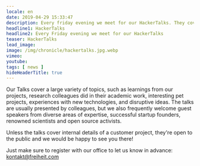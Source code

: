 ```yaml
---
locale: en
date: 2019-04-29 15:33:47
description: Every friday evening we meet for our HackerTalks. They cover a large variety of topics.
headline1: HackerTalks
headline2: Every Friday evening we meet for our HackerTalks
teaser: HackerTalks
lead_image:
image: /img/chronicle/hackertalks.jpg.webp
vimeo:
youtube:
tags: [ news ]
hideHeaderTitle: true
---
```


Our Talks cover a large variety
of topics, such as learnings from our projects, research colleagues
did in their academic work, interesting pet projects, experiences with
new technologies, and disruptive ideas. The talks are usually
presented by colleagues, but we also frequently welcome guest speakers
from diverse areas of expertise, successful startup founders, renowned
scientists and open source activists.

Unless the talks cover internal details of a customer project, they're
open to the public and we would be happy to see you there!

Just make sure to register with our office to let us know in advance:
<a href="mailto:kontakt@freiheit.com?subject=Registration%20for%20the%20Hackertalk&body=Dear%20office,%20I%20hereby%20register%20for%20the%20Hackertalk%20on%20dd.mm.yyyy.">kontakt@freiheit.com</a>



